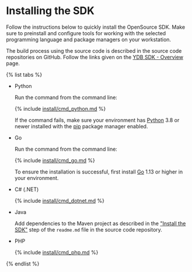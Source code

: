 # Installing the SDK

Follow the instructions below to quickly install the OpenSource SDK. Make sure to preinstall and configure tools for working with the selected programming language and package managers on your workstation.

The build process using the source code is described in the source code repositories on GitHub. Follow the links given on the [YDB SDK - Overview](../index.md) page.

{% list tabs %}

- Python

  Run the command from the command line:

  {% include [install/cmd_python.md](install/cmd_python.md) %}

  If the command fails, make sure your environment has [Python](https://www.python.org/downloads/) 3.8 or newer installed with the [pip](https://pypi.org/project/pip/) package manager enabled.

- Go

  Run the command from the command line:

  {% include [install/cmd_go.md](install/cmd_go.md) %}

  To ensure the installation is successful, first install [Go](https://go.dev/doc/install) 1.13 or higher in your environment.

- C# (.NET)

  {% include [install/cmd_dotnet.md](install/cmd_dotnet.md) %}

- Java

  Add dependencies to the Maven project as described in the ["Install the SDK"](https://github.com/yandex-cloud/ydb-java-sdk#install-the-sdk) step of the `readme.md` file in the source code repository.

- PHP

  {% include [install/cmd_php.md](install/cmd_php.md) %}

{% endlist %}

